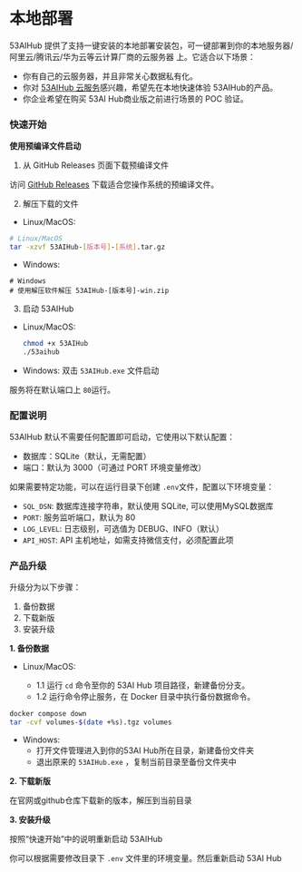 # 本地部署

53AIHub 提供了支持一键安装的本地部署安装包，可一键部署到你的本地服务器/阿里云/腾讯云/华为云等云计算厂商的云服务器 上。它适合以下场景：

* 你有自己的云服务器，并且非常关心数据私有化。
* 你对 [53AIHub 云服务](https://docs.53ai.com/zh-cn/getting-started/cloud)感兴趣，希望先在本地快速体验 53AIHub的产品。
* 你企业希望在购买 53AI Hub商业版之前进行场景的 POC 验证。

### 快速开始

**使用预编译文件启动**

1. 从 GitHub Releases 页面下载预编译文件

访问 [GitHub Releases](https://github.com/53AI/53AIHub/releases) 下载适合您操作系统的预编译文件。

2. 解压下载的文件

- Linux/MacOS:

```bash
# Linux/MacOS
tar -xzvf 53AIHub-[版本号]-[系统].tar.gz
```

- Windows:

```
# Windows
# 使用解压软件解压 53AIHub-[版本号]-win.zip
```

3. 启动 53AIHub

- Linux/MacOS:

  ```bash
  chmod +x 53AIHub
  ./53aihub
  ```
- Windows:
  双击 `53AIHub.exe` 文件启动

服务将在默认端口上 `80`运行。

### 配置说明

53AIHub 默认不需要任何配置即可启动，它使用以下默认配置：

- 数据库：SQLite（默认，无需配置）
- 端口：默认为 3000（可通过 PORT 环境变量修改）

如果需要特定功能，可以在运行目录下创建 `.env`文件，配置以下环境变量：

- `SQL_DSN`: 数据库连接字符串，默认使用 SQLite, 可以使用MySQL数据库
- `PORT`: 服务监听端口，默认为 80
- `LOG_LEVEL`: 日志级别，可选值为 DEBUG、INFO（默认）
- `API_HOST`: API 主机地址，如需支持微信支付，必须配置此项

### 产品升级

升级分为以下步骤：

1. 备份数据
2. 下载新版
3. 安装升级

**1. 备份数据**

- Linux/MacOS:

  - 1.1  运行 `cd` 命令至你的 53AI Hub 项目路径，新建备份分支。
  - 1.2  运行命令停止服务，在 Docker 目录中执行备份数据命令。

```bash
docker compose down
tar -cvf volumes-$(date +%s).tgz volumes
```

- Windows:
  - 打开文件管理进入到你的53AI Hub所在目录，新建备份文件夹
  - 退出原来的 `53AIHub.exe` ，复制当前目录至备份文件夹中

**2. 下载新版**

在官网或github仓库下载新的版本，解压到当前目录

**3. 安装升级**

按照“快速开始”中的说明重新启动 53AIHub

你可以根据需要修改目录下 `.env` 文件里的环境变量。然后重新启动 53AI Hub
